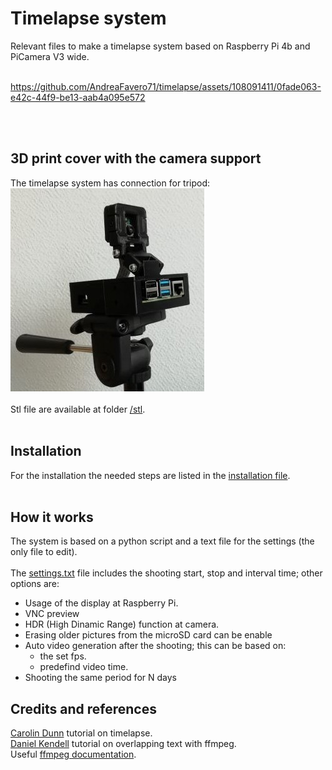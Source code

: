 # Timelapse system
Relevant files to make a timelapse system based on Raspberry Pi 4b and PiCamera V3 wide.<br /><br />


https://github.com/AndreaFavero71/timelapse/assets/108091411/0fade063-e42c-44f9-be13-aab4a095e572


<br /><br />


## 3D print cover with the camera support
The timelapse system has connection for tripod:<br />
![title image](/pictures/title.jpg)
<br /><br />
Stl file are available at folder [/stl](/stl/).<br /><br />

## Installation
For the installation the needed steps are listed in the [installation file](/setup/installation_steps.txt).<br /><br />

## How it works
The system is based on a python script and a text file for the settings (the only file to edit).<br /><br />
The [settings.txt](settings.txt) file includes the shooting start, stop and interval time; other options are:
- Usage of the display at Raspberry Pi.
- VNC preview
- HDR (High Dinamic Range) function at camera.
- Erasing older pictures from the microSD card can be enable
- Auto video generation after the shooting; this can be based on:
  - the set fps.
  - predefind video time.
- Shooting the same period for N days


## Credits and references
[Carolin Dunn](https://github.com/carolinedunn/timelapse/tree/master) tutorial on timelapse.<br />
[Daniel Kendell](https://www.youtube.com/watch?v=ofozNWdIDow) tutorial on overlapping text with ffmpeg.<br />
Useful [ffmpeg documentation](https://ffmpeg.org/documentation.html).<br /><br />
